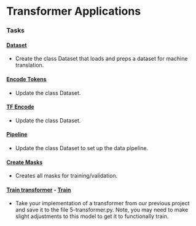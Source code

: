 # Transformer Applications

### Tasks

#### [Dataset](./0-dataset.py)
- Create the class Dataset that loads and preps a dataset for machine translation.

#### [Encode Tokens](./1-dataset.py)
- Update the class Dataset.

#### [TF Encode](./2-dataset.py)
- Update the class Dataset.

#### [Pipeline](./3-dataset.py)
- Update the class Dataset to set up the data pipeline.

#### [Create Masks](./4-create_masks.py)
- Creates all masks for training/validation.

#### [Train transformer](./5-transformer.py) - [Train](./5-train.py)
- Take your implementation of a transformer from our previous project and save it to the file 5-transformer.py. Note, you may need to make slight adjustments to this model to get it to functionally train.
